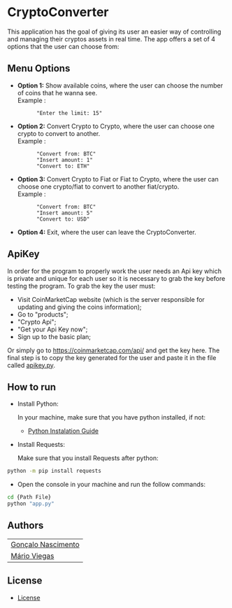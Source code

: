 # CryptoConverter

This application has the goal of giving its user an easier way of controlling and managing their cryptos assets in real time.
The app offers a set of 4 options that the user can choose from:
## Menu Options
- **Option 1:** Show available coins, where the user can choose the number of coins that he wanna see.  
Example : 
            
            "Enter the limit: 15"
            
- **Option 2:** Convert Crypto to Crypto, where the user can choose one crypto to convert to another.  
Example :
            
            "Convert from: BTC"
            "Insert amount: 1"     
            "Convert to: ETH"
- **Option 3:** Convert Crypto to Fiat or Fiat to Crypto, where the user can choose one crypto/fiat to convert to another fiat/crypto.  
Example : 
            
            "Convert from: BTC"
            "Insert amount: 5"
            "Convert to: USD"
- **Option 4:** Exit, where the user can leave the CryptoConverter.

## ApiKey
In order for the program to properly work the user needs an Api key which is private and unique for each user so it is necessary to grab the key before testing the program.
To grab the key the user must:
 - Visit CoinMarketCap website (which is the server responsible for updating and giving the coins information);
 - Go to "products";
 - "Crypto Api";
 - "Get your Api Key now";
 - Sign up to the basic plan;

 Or simply go to https://coinmarketcap.com/api/ and get the key here.
 The final step is to copy the key generated for the user and paste it in the file called [apikey.py](https://github.com/Gigolino2001/CryptoConverter/blob/main/App/apikey.py).

## How to run
- Install Python:

    In your machine, make sure that you have python installed, if not:
  - [Python Instalation Guide](https://www.python.org/downloads/)

- Install Requests:
    
    Make sure that you install Requests after python:

```bash
python -m pip install requests
 ```
 
- Open the console in your machine and run the follow commands:

```bash
cd {Path File}
python "app.py" 
 ```

## Authors
|                                                       |
|-------------------------------------------------------|
| [Gonçalo Nascimento](https://github.com/Gigolino2001) |
| [Mário Viegas](https://github.com/Marioviegas2001)    |


## License
- [License](https://github.com/Gigolino2001/CryptoConverter/blob/main/LICENSE)
